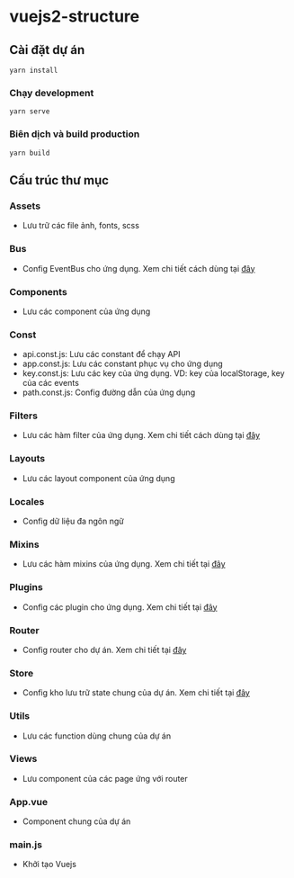# vuejs2-structure

## Cài đặt dự án

```
yarn install
```

### Chạy development

```
yarn serve
```

### Biên dịch và build production

```
yarn build
```

## Cấu trúc thư mục

### Assets

- Lưu trữ các file ảnh, fonts, scss

### Bus

- Config EventBus cho ứng dụng. Xem chi tiết cách dùng tại [đây](https://viblo.asia/p/event-bus-with-vuejs-Ljy5VBrV5ra)

### Components

- Lưu các component của ứng dụng

### Const

- api.const.js: Lưu các constant để chạy API
- app.const.js: Lưu các constant phục vụ cho ứng dụng
- key.const.js: Lưu các key của ứng dụng. VD: key của localStorage, key của các events
- path.const.js: Config đường dẫn của ứng dụng

### Filters

- Lưu các hàm filter của ứng dụng. Xem chi tiết cách dùng tại [đây](https://v2.vuejs.org/v2/guide/filters.html?redirect=true)

### Layouts

- Lưu các layout component của ứng dụng

### Locales

- Config dữ liệu đa ngôn ngữ

### Mixins

- Lưu các hàm mixins của ứng dụng. Xem chi tiết tại [đây](https://v2.vuejs.org/v2/guide/mixins.html?redirect=true)

### Plugins

- Config các plugin cho ứng dụng. Xem chi tiết tại [đây](https://v2.vuejs.org/v2/guide/plugins.html)

### Router

- Config router cho dự án. Xem chi tiết tại [đây](https://router.vuejs.org/)

### Store

- Config kho lưu trữ state chung của dự án. Xem chi tiết tại [đây](https://vuex.vuejs.org/)


### Utils

- Lưu các function dùng chung của dự án

### Views

- Lưu component của các page ứng với router

### App.vue

- Component chung của dự án

### main.js

- Khởi tạo Vuejs
